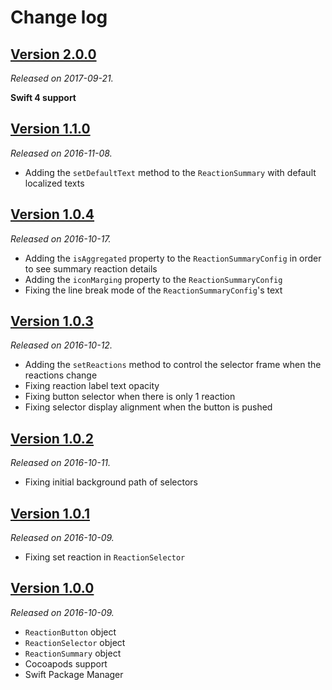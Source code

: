 # Change log

## [Version 2.0.0](https://github.com/yannickl/Reactions/releases/tag/2.0.0)
*Released on 2017-09-21.*

**Swift 4 support**

## [Version 1.1.0](https://github.com/yannickl/Reactions/releases/tag/1.1.0)
*Released on 2016-11-08.*

- Adding the `setDefaultText` method to the `ReactionSummary` with default localized texts

## [Version 1.0.4](https://github.com/yannickl/Reactions/releases/tag/1.0.4)
*Released on 2016-10-17.*

- Adding the `isAggregated` property to the `ReactionSummaryConfig` in order to see summary reaction details
- Adding the `iconMarging` property to the `ReactionSummaryConfig`
- Fixing the line break mode of the `ReactionSummaryConfig`'s text

## [Version 1.0.3](https://github.com/yannickl/Reactions/releases/tag/1.0.3)
*Released on 2016-10-12.*

- Adding the `setReactions` method to control the selector frame when the reactions change
- Fixing reaction label text opacity
- Fixing button selector when there is only 1 reaction
- Fixing selector display alignment when the button is pushed

## [Version 1.0.2](https://github.com/yannickl/Reactions/releases/tag/1.0.2)
*Released on 2016-10-11.*

- Fixing initial background path of selectors

## [Version 1.0.1](https://github.com/yannickl/Reactions/releases/tag/1.0.1)
*Released on 2016-10-09.*

- Fixing set reaction in `ReactionSelector`

## [Version 1.0.0](https://github.com/yannickl/Reactions/releases/tag/1.0.0)
*Released on 2016-10-09.*

- `ReactionButton` object
- `ReactionSelector` object
- `ReactionSummary` object
- Cocoapods support
- Swift Package Manager
